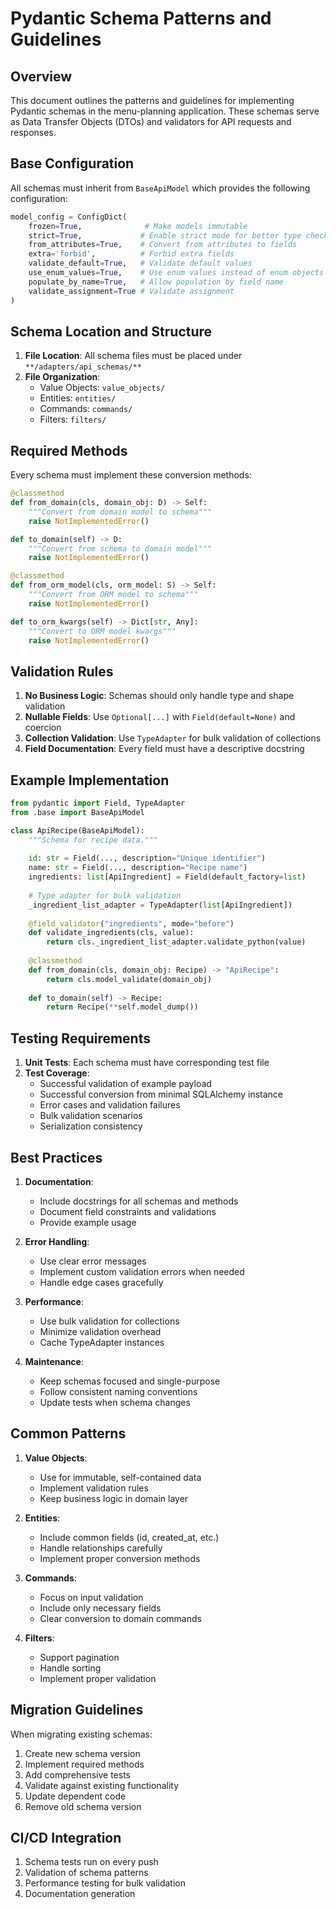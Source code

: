 # Pydantic Schema Patterns and Guidelines

## Overview

This document outlines the patterns and guidelines for implementing Pydantic schemas in the menu-planning application. These schemas serve as Data Transfer Objects (DTOs) and validators for API requests and responses.

## Base Configuration

All schemas must inherit from `BaseApiModel` which provides the following configuration:

```python
model_config = ConfigDict(
    frozen=True,              # Make models immutable
    strict=True,             # Enable strict mode for better type checking
    from_attributes=True,    # Convert from attributes to fields
    extra='forbid',          # Forbid extra fields
    validate_default=True,   # Validate default values
    use_enum_values=True,    # Use enum values instead of enum objects
    populate_by_name=True,   # Allow population by field name
    validate_assignment=True # Validate assignment
)
```

## Schema Location and Structure

1. **File Location**: All schema files must be placed under `**/adapters/api_schemas/**`
2. **File Organization**:
   - Value Objects: `value_objects/`
   - Entities: `entities/`
   - Commands: `commands/`
   - Filters: `filters/`

## Required Methods

Every schema must implement these conversion methods:

```python
@classmethod
def from_domain(cls, domain_obj: D) -> Self:
    """Convert from domain model to schema"""
    raise NotImplementedError()

def to_domain(self) -> D:
    """Convert from schema to domain model"""
    raise NotImplementedError()

@classmethod
def from_orm_model(cls, orm_model: S) -> Self:
    """Convert from ORM model to schema"""
    raise NotImplementedError()

def to_orm_kwargs(self) -> Dict[str, Any]:
    """Convert to ORM model kwargs"""
    raise NotImplementedError()
```

## Validation Rules

1. **No Business Logic**: Schemas should only handle type and shape validation
2. **Nullable Fields**: Use `Optional[...]` with `Field(default=None)` and coercion
3. **Collection Validation**: Use `TypeAdapter` for bulk validation of collections
4. **Field Documentation**: Every field must have a descriptive docstring

## Example Implementation

```python
from pydantic import Field, TypeAdapter
from .base import BaseApiModel

class ApiRecipe(BaseApiModel):
    """Schema for recipe data."""
    
    id: str = Field(..., description="Unique identifier")
    name: str = Field(..., description="Recipe name")
    ingredients: list[ApiIngredient] = Field(default_factory=list)
    
    # Type adapter for bulk validation
    _ingredient_list_adapter = TypeAdapter(list[ApiIngredient])
    
    @field_validator("ingredients", mode="before")
    def validate_ingredients(cls, value):
        return cls._ingredient_list_adapter.validate_python(value)
    
    @classmethod
    def from_domain(cls, domain_obj: Recipe) -> "ApiRecipe":
        return cls.model_validate(domain_obj)
    
    def to_domain(self) -> Recipe:
        return Recipe(**self.model_dump())
```

## Testing Requirements

1. **Unit Tests**: Each schema must have corresponding test file
2. **Test Coverage**:
   - Successful validation of example payload
   - Successful conversion from minimal SQLAlchemy instance
   - Error cases and validation failures
   - Bulk validation scenarios
   - Serialization consistency

## Best Practices

1. **Documentation**:
   - Include docstrings for all schemas and methods
   - Document field constraints and validations
   - Provide example usage

2. **Error Handling**:
   - Use clear error messages
   - Implement custom validation errors when needed
   - Handle edge cases gracefully

3. **Performance**:
   - Use bulk validation for collections
   - Minimize validation overhead
   - Cache TypeAdapter instances

4. **Maintenance**:
   - Keep schemas focused and single-purpose
   - Follow consistent naming conventions
   - Update tests when schema changes

## Common Patterns

1. **Value Objects**:
   - Use for immutable, self-contained data
   - Implement validation rules
   - Keep business logic in domain layer

2. **Entities**:
   - Include common fields (id, created_at, etc.)
   - Handle relationships carefully
   - Implement proper conversion methods

3. **Commands**:
   - Focus on input validation
   - Include only necessary fields
   - Clear conversion to domain commands

4. **Filters**:
   - Support pagination
   - Handle sorting
   - Implement proper validation

## Migration Guidelines

When migrating existing schemas:

1. Create new schema version
2. Implement required methods
3. Add comprehensive tests
4. Validate against existing functionality
5. Update dependent code
6. Remove old schema version

## CI/CD Integration

1. Schema tests run on every push
2. Validation of schema patterns
3. Performance testing for bulk validation
4. Documentation generation 